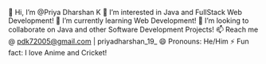 👋 Hi, I’m @Priya Dharshan K
👀 I’m interested in Java and FullStack Web Development!
🌱 I’m currently learning Web Development!
💞️ I’m looking to collaborate on Java and other Software Development Projects!
📫 Reach me @ pdk72005@gmail.com | priyadharshan_19_ 
😄 Pronouns: He/Him
⚡ Fun fact: I love Anime and Cricket!

<!---
PriyaDharshanK7/PriyaDharshanK7 is a ✨ special ✨ repository because its `README.md` (this file) appears on your GitHub profile.
You can click the Preview link to take a look at your changes.
--->
